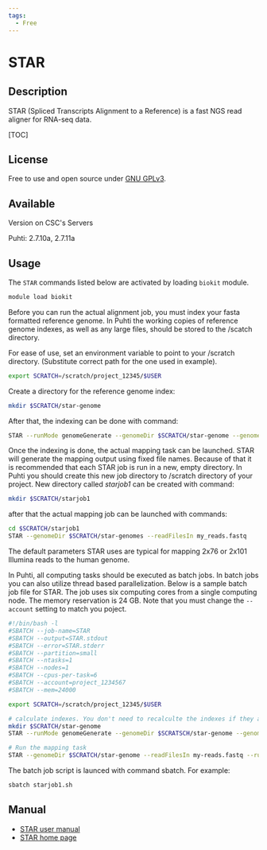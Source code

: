 ```yaml
---
tags:
  - Free
---
```


# STAR

## Description
STAR (Spliced Transcripts Alignment to a Reference) is a fast NGS read aligner for  RNA-seq data.

[TOC]

## License

Free to use and open source under [GNU GPLv3](https://www.gnu.org/licenses/gpl-3.0.html).

## Available

Version on CSC's Servers

Puhti: 2.7.10a, 2.7.11a

## Usage

The `STAR` commands listed below are activated by loading `biokit` module.

```bash
module load biokit
```

Before you can run the actual alignment job, you must index your fasta formatted reference genome. In Puhti the working copies of reference genome indexes, as well as any large files, should be stored to the /scatch directory.

For ease of use, set an environment variable to point to your /scratch directory. (Substitute correct path for the one used in example).
```bash
export SCRATCH=/scratch/project_12345/$USER
```

Create a directory for the reference genome index:
```bash
mkdir $SCRATCH/star-genome
```

After that, the indexing can be done with command:
```bash
STAR --runMode genomeGenerate --genomeDir $SCRATCH/star-genome --genomeFastaFiles /path/to/genome/genome.fasta --runThreadN 2
```

Once the indexing is done, the actual mapping task can be launched. STAR will generate the mapping output using fixed file names. Because of that it is recommended that each STAR job is run in a new, empty directory. In Puhti you should create this new job directory to /scratch directory of your project. New directory called _starjob1_ can be created with command:
```bash
mkdir $SCRATCH/starjob1
```

after that the actual mapping job can be launched with commands:
```bash
cd $SCRATCH/starjob1
STAR --genomeDir $SCRATCH/star-genomes --readFilesIn my_reads.fastq
```

The default parameters STAR uses are typical for mapping 2x76 or 2x101 Illumina reads to the human genome.

In Puhti, all computing tasks should be executed as batch jobs. In batch jobs you can also utilize thread based parallelization. Below is a sample batch job file for STAR. The job uses six computing cores from a single computing node. The memory reservation is 24 GB. Note that you must change the `--account` setting to match you poject.
```bash
#!/bin/bash -l
#SBATCH --job-name=STAR
#SBATCH --output=STAR.stdout
#SBATCH --error=STAR.stderr
#SBATCH --partition=small
#SBATCH --ntasks=1
#SBATCH --nodes=1
#SBATCH --cpus-per-task=6
#SBATCH --account=project_1234567
#SBATCH --mem=24000

export SCRATCH=/scratch/project_12345/$USER

# calculate indexes. You don't need to recalculte the indexes if they already exist.
mkdir $SCRATCH/star-genome
STAR --runMode genomeGenerate --genomeDir $SCRATSCH/star-genome --genomeFastaFiles /path/to/genome/genome.fasta --runThreadN $SLURM_CPUS_PER_TASK

# Run the mapping task
STAR --genomeDir $SCRATCH/star-genome --readFilesIn my-reads.fastq --runThreadN $SLURM_CPUS_PER_TASK
```

The batch job script is launced with command sbatch. For example:
```bash
sbatch starjob1.sh
```


## Manual

*   [STAR user manual](https://github.com/alexdobin/STAR/blob/master/doc/STARmanual.pdf)
*   [STAR home page](https://github.com/alexdobin/STAR/)

